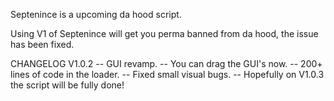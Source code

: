 Septenince is a upcoming da hood script.



Using V1 of Septenince will get you perma banned from da hood, the issue has been fixed.

CHANGELOG V1.0.2
-- GUI revamp.
-- You can drag the GUI's now.
-- 200+ lines of code in the loader.
-- Fixed small visual bugs.
-- Hopefully on V1.0.3 the script will be fully done!
